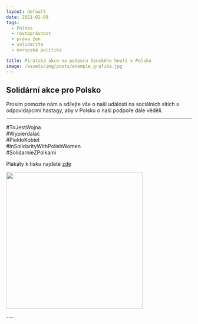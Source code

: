 ```yaml
---
layout: default
date: 2021-02-09
tags:
  - Polsko
  - rovnoprávnost
  - práva žen
  - solidarita
  - evropská politika

title: Pirátská akce na podporu ženského hnutí v Polsku
image: /assets/img/posts/example_grafika.jpg
---
```

<div class="o-section">
  <div class="row">

<h2>Solidární akce pro Polsko</h2> 
<p>
Prosím pomozte nám a sdílejte vše o naší události na sociálních sítích s odpovídajícími hastagy, aby v Polsku o naší podpoře dále věděli.
  <hr>
  #ToJestWojna<br> 
  #Wypierdalać<br> 
  #PiekłoKobiet<br> 
  #InSolidarityWithPolishWomen<br> 
  #SolidarnieZPolkami<br>
</p>
<p>
Plakaty k tisku najdete <a href="https://www.dropbox.com/sh/01okqtrpirt6tka/AADrXTcgjDeBCWOD3aBh5bF-a?dl=0&fbclid=IwAR2xoatQ43hFBkJWu2TVEFDnF7m4gomt7KVd4JOpws4jp0CoyVxNnhX5Jqg">zde</a>

</p>
<p>
<a href="https://zo.pirati.cz/assets/img/posts/example_grafika.jpg"><img src="https://zo.pirati.cz/assets/img/posts/example_grafika.jpg" width="370" heigth="200"></a>
</p>
  </div>
</div>
---
 
